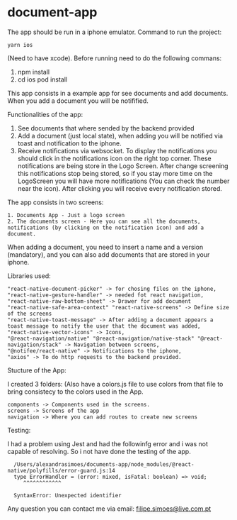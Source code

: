 # document-app

The app should be run in a iphone emulator. Command to run the project: 

    yarn ios 
    
(Need to have xcode). Before running need to do the following commans:
  
   1. npm install
   2. cd ios pod install

This app consists in a example app for see documents and add documents.
When you add a document you will be notifified.

Functionalities of the app: 

  1. See documents that where sended by the backend provided
  2. Add a document (just local state), when adding you will be notified via toast and notification to the iphone.
  3. Receive notifications via websocket. To display the notifications you should click in the notifications icon on the right top corner.
These notifications are being store in the Logo Screen. After change screening this notifications stop being stored, so if you stay more time on the
LogoScreen you will have more notifications (You can check the number near the icon). After clicking you will receive every notification stored.

The app consists in two screens: 
  
    1. Documents App - Just a logo screen
    2. The documents screen - Here you can see all the documents, notifications (by clicking on the notification icon) and add a document.
    
 When adding a document, you need to insert a name and a version (mandatory), and you can also add documents that are stored in your iphone.
 
 Libraries used: 
 
    "react-native-document-picker" -> for chosing files on the iphone,
    "react-native-gesture-handler" -> needed fot react navigation,
    "react-native-raw-bottom-sheet" -> Drawer for add document
    "react-native-safe-area-context" "react-native-screens" -> Define size of the screens
    "react-native-toast-message" -> After adding a document appears a toast message to notify the user that the document was added,
    "react-native-vector-icons" -> Icons,
    "@react-navigation/native" "@react-navigation/native-stack" "@react-navigation/stack" -> Navigation between screens,
    "@notifee/react-native" -> Notifications to the iphone,
    "axios" -> To do http requests to the backend provided.
 

Stucture of the App:

  I created 3 folders:
  (Also have a colors.js file to use colors from that file to bring consistecy to the colors used in the App.
    
    components -> Components used in the screens.
    screens -> Screens of the app
    navigation -> Where you can add routes to create new screens
    
 Testing: 
 
  I had a problem using Jest and had the followinfg error and i was not capable of resolving.
  So i not have done the testing of the app.
  
      /Users/alexandrasimoes/documents-app/node_modules/@react-native/polyfills/error-guard.js:14
      type ErrorHandler = (error: mixed, isFatal: boolean) => void;
         ^^^^^^^^^^^^

      SyntaxError: Unexpected identifier
    
    
Any question you can contact me via email: filipe.simoes@live.com.pt
 
 
 
  
  
